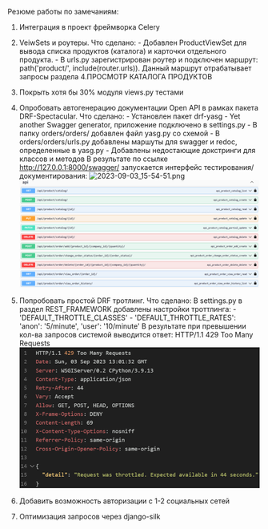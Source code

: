 Резюме работы по замечаниям:
1. Интеграция в проект фреймворка Celery 

2. VeiwSets и роутеры. 
   Что сделано:
       - Добавлен ProductViewSet для вывода списка продуктов (каталога)
         и карточки отдельного продукта.
       - В urls.py зарегистрирован роутер и подключен маршрут: 
         path('product/', include(router.urls)). Данный маршрут отрабатывает
         запросы раздела 4.ПРОСМОТР КАТАЛОГА ПРОДУКТОВ

3. Покрыть хотя бы 30% модуля views.py тестами

4. Опробовать автогенерацию документации Open API в рамках пакета DRF-Spectacular.
   Что сделано:
       - Установлен пакет drf-yasg - Yet another Swagger generator, 
         приложение подключено в settings.py
       - В папку orders/orders/ добавлен файл yasg.py со схемой
       - В orders/orders/urls.py добавлены маршуты для swagger и redoc,
         определенные в yasg.py
       - Добавлены недостающие докстринги для классов и методов
    В результате по ссылке http://127.0.0.1:8000/swagger/ запускается интерфейс тестирования/документирования:
![2023-09-03_15-54-51.png](..%2F..%2F..%2F..%2F..%2F..%2FDesktop%2F2023-09-03_15-54-51.png)
![img.png](img.png)

5. Попробовать простой DRF тротлинг. 
   Что сделано:
   В settings.py в раздел REST_FRAMEWORK добавлены настройки троттлинга:
        - 'DEFAULT_THROTTLE_CLASSES'
        - 'DEFAULT_THROTTLE_RATES': 
        'anon': '5/minute',
        'user': '10/minute'
    В результате при превышении кол-ва запросов системой выводится ответ:
    HTTP/1.1 429 Too Many Requests
![img_1.png](img_1.png)

6. Добавить возможность авторизации с 1-2 социальных сетей

7. Оптимизация запросов через django-silk